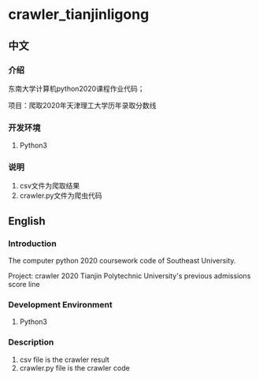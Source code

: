 # crawler_tianjinligong

## 中文

### 介绍
东南大学计算机python2020课程作业代码；

项目：爬取2020年天津理工大学历年录取分数线


### 开发环境
1.  Python3

### 说明

1.  csv文件为爬取结果
2.  crawler.py文件为爬虫代码

## English

### Introduction
The computer python 2020 coursework code of Southeast University.

Project: crawler 2020 Tianjin Polytechnic University's previous admissions score line


### Development Environment
1.  Python3

### Description

1.  csv file is the crawler result
2.  crawler.py file is the crawler code